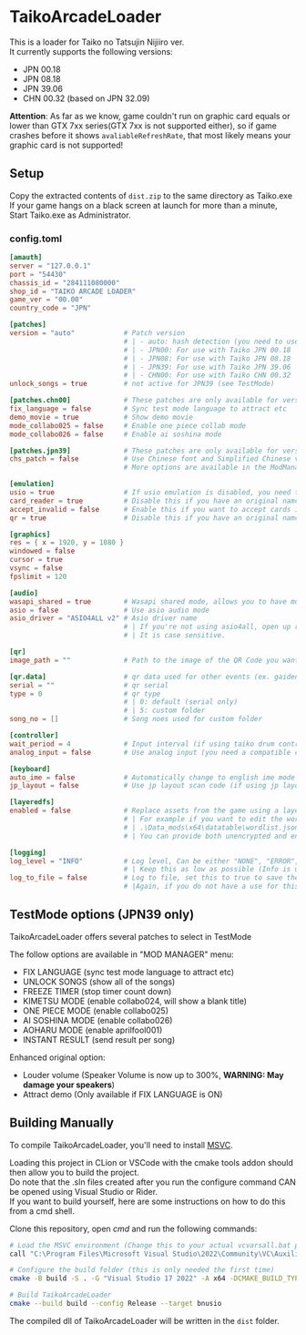 # TaikoArcadeLoader

This is a loader for Taiko no Tatsujin Nijiiro ver.  
It currently supports the following versions:

* JPN 00.18
* JPN 08.18
* JPN 39.06
* CHN 00.32 (based on JPN 32.09)

**Attention**: As far as we know, game couldn't run on graphic card equals or lower than GTX 7xx series(GTX 7xx is not supported either), so if game crashes before it shows `avaliableRefreshRate`, that most likely means your graphic card is not supported!

## Setup

Copy the extracted contents of `dist.zip` to the same directory as Taiko.exe  
If your game hangs on a black screen at launch for more than a minute, Start Taiko.exe as Administrator.

### config.toml

```toml
[amauth]
server = "127.0.0.1"
port = "54430"
chassis_id = "284111080000"
shop_id = "TAIKO ARCADE LOADER"
game_ver = "00.00"
country_code = "JPN"

[patches]
version = "auto"            # Patch version
                            # | - auto: hash detection (you need to use the original exe otherwise it will not load).
                            # | - JPN00: For use with Taiko JPN 00.18
                            # | - JPN08: For use with Taiko JPN 08.18
                            # | - JPN39: For use with Taiko JPN 39.06
                            # | - CHN00: For use with Taiko CHN 00.32
unlock_songs = true         # not active for JPN39 (see TestMode)

[patches.chn00]             # These patches are only available for version CHN00
fix_language = false        # Sync test mode language to attract etc
demo_movie = true           # Show demo movie
mode_collabo025 = false     # Enable one piece collab mode
mode_collabo026 = false     # Enable ai soshina mode

[patches.jpn39]             # These patches are only available for version JPN39
chs_patch = false           # Use Chinese font and Simplified Chinese values from the wordlist
                            # More options are available in the ModManager, in the TestMode menu (Default key is F1)

[emulation]
usio = true                 # If usio emulation is disabled, you need to place bnusio_original.dll (unmodified bnusio.dll) in the executable folder.
card_reader = true          # Disable this if you have an original namco card reader
accept_invalid = false      # Enable this if you want to accept cards incompatible with the original readers 
qr = true                   # Disable this if you have an original namco qr code scanner

[graphics]
res = { x = 1920, y = 1080 }
windowed = false
cursor = true
vsync = false
fpslimit = 120

[audio]
wasapi_shared = true        # Wasapi shared mode, allows you to have multiple audio sources at once at a cost of having higher latency.
asio = false                # Use asio audio mode
asio_driver = "ASIO4ALL v2" # Asio driver name
                            # | If you're not using asio4all, open up regedit then navigate to HKEY_LOCAL_MACHINE\SOFTWARE\ASIO for your driver's name.
                            # | It is case sensitive.

[qr]
image_path = ""             # Path to the image of the QR Code you want to use

[qr.data]                   # qr data used for other events (ex. gaiden, custom folder)
serial = ""                 # qr serial
type = 0                    # qr type
                            # | 0: default (serial only)
                            # | 5: custom folder
song_no = []                # Song noes used for custom folder

[controller]
wait_period = 4             # Input interval (if using taiko drum controller, should be set to 0)
analog_input = false        # Use analog input (you need a compatible controller, this allows playing small and big notes like on arcade cabinets)

[keyboard]
auto_ime = false            # Automatically change to english ime mode upon game startup
jp_layout = false           # Use jp layout scan code (if using jp layout keyboard, must be set to true)

[layeredfs]
enabled = false             # Replace assets from the game using a layered file system.
                            # | For example if you want to edit the wordlist, add your edited version like so:
                            # | .\Data_mods\x64\datatable\wordlist.json 
                            # | You can provide both unencrypted and encrypted files. 

[logging]
log_level = "INFO"          # Log level, Can be either "NONE", "ERROR", "WARN", "INFO", "DEBUG" and "HOOKS"
                            # | Keep this as low as possible (Info is usually more than enough) as more logging will slow down your game
log_to_file = false         # Log to file, set this to true to save the logs from your last session to TaikoArcadeLoader.log
                            # |Again, if you do not have a use for this (debugging mods or whatnot), turn it off.
```

## TestMode options (JPN39 only)

TaikoArcadeLoader offers several patches to select in TestMode  

The follow options are available in "MOD MANAGER" menu:

* FIX LANGUAGE (sync test mode language to attract etc)
* UNLOCK SONGS (show all of the songs)
* FREEZE TIMER (stop timer count down)
* KIMETSU MODE (enable collabo024, will show a blank title)
* ONE PIECE MODE (enable collabo025)
* AI SOSHINA MODE (enable collabo026)
* AOHARU MODE (enable aprilfool001)
* INSTANT RESULT (send result per song)  

Enhanced original option:

* Louder volume (Speaker Volume is now up to 300%, **WARNING: May damage your speakers**)
* Attract demo (Only available if FIX LANGUAGE is ON)

## Building Manually

To compile TaikoArcadeLoader, you'll need to install [MSVC](https://aka.ms/vs/17/release/vs_BuildTools.exe).

Loading this project in CLion or VSCode with the cmake tools addon should then allow you to build the project.  
Do note that the .sln files created after you run the configure command CAN be opened using Visual Studio or Rider.  
If you want to build yourself, here are some instructions on how to do this from a cmd shell.  

Clone this repository, open *cmd* and run the following commands:

```bash
# Load the MSVC environment (Change this to your actual vcvarsall.bat path)
call "C:\Program Files\Microsoft Visual Studio\2022\Community\VC\Auxiliary\Build\vcvarsall.bat" x64

# Configure the build folder (this is only needed the first time)
cmake -B build -S . -G "Visual Studio 17 2022" -A x64 -DCMAKE_BUILD_TYPE=Release

# Build TaikoArcadeLoader
cmake --build build --config Release --target bnusio
```

The compiled dll of TaikoArcadeLoader will be written in the `dist` folder.